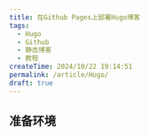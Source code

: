 ```yaml
---
title: 在Github Pages上部署Hugo博客
tags:
  - Hugo
  - Github
  - 静态博客
  - 教程
createTime: 2024/10/22 19:14:51
permalink: /article/Hugo/
draft: true
---
```


## 准备环境
